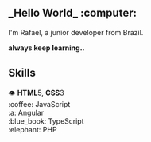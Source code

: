 <h2>
    _Hello World_ :computer:
</h2>
<p>
    I'm Rafael, a junior developer from Brazil.
</p>
<p> <strong> always keep learning.. </strong> </p>
<h2>
Skills
</h2>
<p>
👁️ <b>HTML</b>5, <b>CSS</b>3<br>
:coffee: JavaScript <br>
:a: Angular<br>
:blue_book: TypeScript<br>
:elephant: PHP <br>
 </p>
